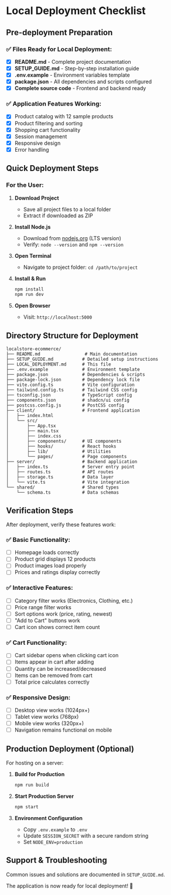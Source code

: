 # Local Deployment Checklist

## Pre-deployment Preparation

### ✅ Files Ready for Local Deployment:
- [x] **README.md** - Complete project documentation
- [x] **SETUP_GUIDE.md** - Step-by-step installation guide
- [x] **.env.example** - Environment variables template
- [x] **package.json** - All dependencies and scripts configured
- [x] **Complete source code** - Frontend and backend ready

### ✅ Application Features Working:
- [x] Product catalog with 12 sample products
- [x] Product filtering and sorting
- [x] Shopping cart functionality
- [x] Session management
- [x] Responsive design
- [x] Error handling

## Quick Deployment Steps

### For the User:

1. **Download Project**
   - Save all project files to a local folder
   - Extract if downloaded as ZIP

2. **Install Node.js**
   - Download from [nodejs.org](https://nodejs.org/) (LTS version)
   - Verify: `node --version` and `npm --version`

3. **Open Terminal**
   - Navigate to project folder: `cd /path/to/project`

4. **Install & Run**
   ```bash
   npm install
   npm run dev
   ```

5. **Open Browser**
   - Visit: `http://localhost:5000`

## Directory Structure for Deployment

```
localstore-ecommerce/
├── README.md                 # Main documentation
├── SETUP_GUIDE.md           # Detailed setup instructions
├── LOCAL_DEPLOYMENT.md      # This file
├── .env.example             # Environment template
├── package.json             # Dependencies & scripts
├── package-lock.json        # Dependency lock file
├── vite.config.ts           # Vite configuration
├── tailwind.config.ts       # Tailwind CSS config
├── tsconfig.json            # TypeScript config
├── components.json          # shadcn/ui config
├── postcss.config.js        # PostCSS config
├── client/                  # Frontend application
│   ├── index.html
│   └── src/
│       ├── App.tsx
│       ├── main.tsx
│       ├── index.css
│       ├── components/      # UI components
│       ├── hooks/           # React hooks
│       ├── lib/             # Utilities
│       └── pages/           # Page components
├── server/                  # Backend application
│   ├── index.ts             # Server entry point
│   ├── routes.ts            # API routes
│   ├── storage.ts           # Data layer
│   └── vite.ts              # Vite integration
└── shared/                  # Shared types
    └── schema.ts            # Data schemas
```

## Verification Steps

After deployment, verify these features work:

### ✅ Basic Functionality:
- [ ] Homepage loads correctly
- [ ] Product grid displays 12 products
- [ ] Product images load properly
- [ ] Prices and ratings display correctly

### ✅ Interactive Features:
- [ ] Category filter works (Electronics, Clothing, etc.)
- [ ] Price range filter works
- [ ] Sort options work (price, rating, newest)
- [ ] "Add to Cart" buttons work
- [ ] Cart icon shows correct item count

### ✅ Cart Functionality:
- [ ] Cart sidebar opens when clicking cart icon
- [ ] Items appear in cart after adding
- [ ] Quantity can be increased/decreased
- [ ] Items can be removed from cart
- [ ] Total price calculates correctly

### ✅ Responsive Design:
- [ ] Desktop view works (1024px+)
- [ ] Tablet view works (768px)
- [ ] Mobile view works (320px+)
- [ ] Navigation remains functional on mobile

## Production Deployment (Optional)

For hosting on a server:

1. **Build for Production**
   ```bash
   npm run build
   ```

2. **Start Production Server**
   ```bash
   npm start
   ```

3. **Environment Configuration**
   - Copy `.env.example` to `.env`
   - Update `SESSION_SECRET` with a secure random string
   - Set `NODE_ENV=production`

## Support & Troubleshooting

Common issues and solutions are documented in `SETUP_GUIDE.md`.

The application is now ready for local deployment! 🚀
